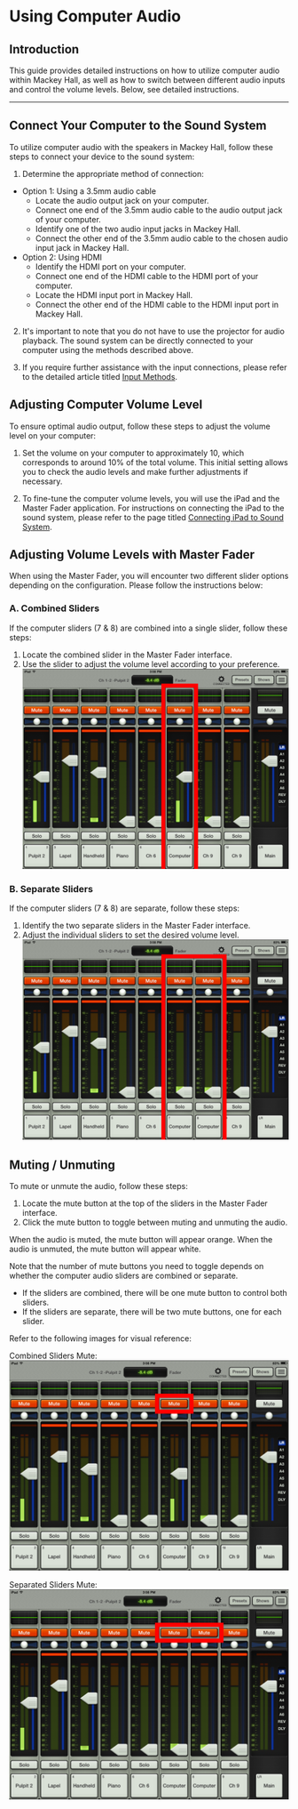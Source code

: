 # Using Computer Audio

## Introduction 
This guide provides detailed instructions on how to utilize computer audio within Mackey Hall, as well as how to switch between different audio inputs and control the volume levels. Below, see detailed instructions.

---

## Connect Your Computer to the Sound System
 To utilize computer audio with the speakers in Mackey Hall, follow these steps to connect your device to the sound system:

 1. Determine the appropriate method of connection:
   - Option 1: Using a 3.5mm audio cable
     - Locate the audio output jack on your computer.
     - Connect one end of the 3.5mm audio cable to the audio output jack of your computer.
     - Identify one of the two audio input jacks in Mackey Hall.
     - Connect the other end of the 3.5mm audio cable to the chosen audio input jack in Mackey Hall.
   - Option 2: Using HDMI
     - Identify the HDMI port on your computer.
     - Connect one end of the HDMI cable to the HDMI port of your computer.
     - Locate the HDMI input port in Mackey Hall.
     - Connect the other end of the HDMI cable to the HDMI input port in Mackey Hall.
  2. It's important to note that you do not have to use the projector for audio playback. The sound system can be directly connected to your computer using the methods described above.

  3. If you require further assistance with the input connections, please refer to the detailed article titled [Input Methods](../video/inputs.md "Input Methods").
 
## Adjusting Computer Volume Level
 To ensure optimal audio output, follow these steps to adjust the volume level on your computer:

 1. Set the volume on your computer to approximately 10, which corresponds to around 10% of the total volume. This initial setting allows you to check the audio levels and make further adjustments if necessary.

 2. To fine-tune the computer volume levels, you will use the iPad and the Master Fader application. For instructions on connecting the iPad to the sound system, please refer to the page titled [Connecting iPad to Sound System](ipad_sound_system.md "Connecting iPad to Sound System").

## Adjusting Volume Levels with Master Fader
 When using the Master Fader, you will encounter two different slider options depending on the configuration. Please follow the instructions below:

 ### A. Combined Sliders
 If the computer sliders (7 & 8) are combined into a single slider, follow these steps:

 1. Locate the combined slider in the Master Fader interface.
 2. Use the slider to adjust the volume level according to your preference.
 ![Combined Sliders](../../assets/images/audio/computer_audio/ipad_combined_computer.png)

 ### B. Separate Sliders
 If the computer sliders (7 & 8) are separate, follow these steps:
 
 1. Identify the two separate sliders in the Master Fader interface.
 2. Adjust the individual sliders to set the desired volume level.
 ![Separate Sliders](../../assets/images/audio/computer_audio/ipad_separate_computer.png)

## Muting / Unmuting
 To mute or unmute the audio, follow these steps:

 1. Locate the mute button at the top of the sliders in the Master Fader interface.
 2. Click the mute button to toggle between muting and unmuting the audio.

 When the audio is muted, the mute button will appear orange. When the audio is unmuted, the mute button will appear white.

 Note that the number of mute buttons you need to toggle depends on whether the computer audio sliders are combined or separate.

 - If the sliders are combined, there will be one mute button to control both sliders.
 - If the sliders are separate, there will be two mute buttons, one for each slider.

 Refer to the following images for visual reference:

 Combined Sliders Mute:
 ![Combined Sliders Mute](../../assets/images/audio/computer_audio/ipad_combined_computer_mute.png)

 Separated Sliders Mute:
 ![Separated Sliders Mute](../../assets/images/audio/computer_audio/ipad_separate_computer_mute.png)
